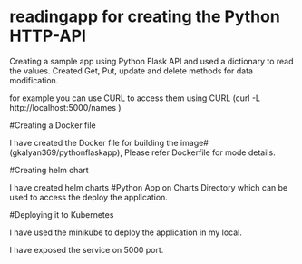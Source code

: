 # readingapp for creating the Python HTTP-API
Creating a sample app using Python Flask API and used a dictionary to read the values.
Created Get, Put, update and delete methods for data modification.

for example you can use CURL to access them using CURL (curl -L http://localhost:5000/names )

#Creating a Docker file

I have created the Docker file for building the image#(gkalyan369/pythonflaskapp), Please refer Dockerfile for mode details.


#Creating helm chart 

I have created helm charts #Python App on Charts Directory which can be used to access the deploy the application.

#Deploying it to Kubernetes 

I have used the minikube to deploy the application in my local.

I have exposed the service on 5000 port.
